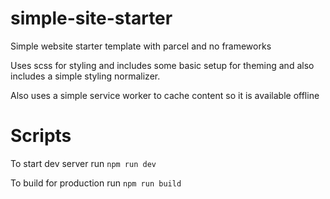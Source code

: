 # simple-site-starter

Simple website starter template with parcel and no frameworks

Uses scss for styling and includes some basic setup for theming and also includes a simple styling normalizer.

Also uses a simple service worker to cache content so it is available offline

# Scripts

To start dev server run `npm run dev`

To build for production run `npm run build`
